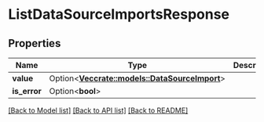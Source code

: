 # ListDataSourceImportsResponse

## Properties

Name | Type | Description | Notes
------------ | ------------- | ------------- | -------------
**value** | Option<[**Vec<crate::models::DataSourceImport>**](DataSourceImport.md)> |  | [optional]
**is_error** | Option<**bool**> |  | [optional]

[[Back to Model list]](../README.md#documentation-for-models) [[Back to API list]](../README.md#documentation-for-api-endpoints) [[Back to README]](../README.md)


